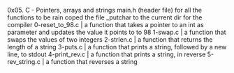 0x05. C - Pointers, arrays and strings
main.h (header file) for all the functions to be rain
coped the file _putchar to the current dir for the compiler
0-reset_to_98.c | a function that takes a pointer to an int as parameter and updates the value it points to to 98
1-swap.c | a function that swaps the values of two integers
2-strlen.c | a function that returns the length of a string
3-puts.c | a function that prints a string, followed by a new line, to stdout
4-print_rev.c | a function that prints a string, in reverse
5-rev_string.c | a function that reverses a string
